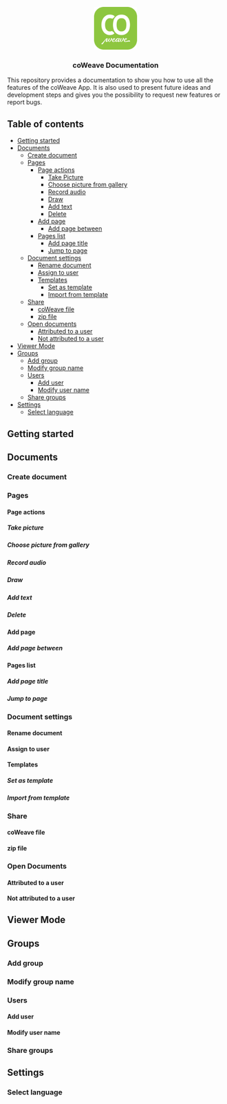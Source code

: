 <p align="center">
  <a href="https://coweave.lu">
    <img src="icon.png" alt="" width="100">
  </a>
  <h3 align="center">coWeave Documentation</h3>
</p>

This repository provides a documentation to show you how to use all the features of the coWeave App. It is also used to present future ideas and development steps and gives you the possibility to request new features or report bugs.

## Table of contents

- [Getting started](#getting-started)
- [Documents](#documents)
  - [Create document](#create-document)
  - [Pages](#pages)
    - [Page actions](#page-actions)
      - [Take Picture](#take-picture)
      - [Choose picture from gallery](#choose-picture-from-gallery)
      - [Record audio](#record-audio)
      - [Draw](#draw)
      - [Add text](#add-text)
      - [Delete](#delete)
    - [Add page](#add-page)
      - [Add page between](#add-page-between)
    - [Pages list](#pages-list)
      - [Add page title](#add-page-title)
      - [Jump to page](#jump-to-page)
  - [Document settings](#document-settings)
    - [Rename document](#rename-document)
    - [Assign to user](#assign-to-user)
    - [Templates](#templates)
      - [Set as template](#set-as-template)
      - [Import from template](#import-from-template)
  - [Share](#share)
    - [coWeave file](#coWeave-file)
    - [zip file](#zip-file)
  - [Open documents](#open-documents)
    - [Attributed to a user](#attributed-to-a-user)
    - [Not attributed to a user](#not-attributed-to-a-user)
- [Viewer Mode](#viewer-mode)
- [Groups](#groups)
  - [Add group](#add-group)
  - [Modify group name](#add-group-name)
  - [Users](#users)
    - [Add user](#add-user)
    - [Modify user name](#modify-user-name)
  - [Share groups](#share-groups)
- [Settings](#settings)
  - [Select language](#select-language)

## Getting started

## Documents
### Create document
### Pages
#### Page actions
##### Take picture
##### Choose picture from gallery
##### Record audio
##### Draw
##### Add text
##### Delete
#### Add page
##### Add page between
#### Pages list
##### Add page title
##### Jump to page
### Document settings
#### Rename document
#### Assign to user
#### Templates
##### Set as template
##### Import from template
### Share
#### coWeave file
#### zip file
### Open Documents
#### Attributed to a user
#### Not attributed to a user
## Viewer Mode
## Groups
### Add group
### Modify group name
### Users
#### Add user
#### Modify user name
### Share groups
## Settings
### Select language
